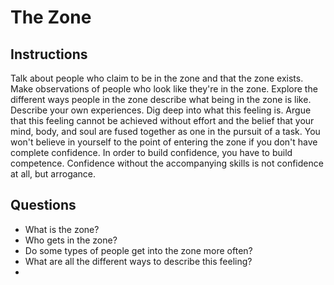 # The Zone
## Instructions
Talk about people who claim to be in the zone and that the zone exists. Make observations of people who look like they're in the zone. Explore the different ways people in the zone describe what being in the zone is like. Describe your own experiences. Dig deep into what this feeling is. Argue that this feeling cannot be achieved without effort and the belief that your mind, body, and soul are fused together as one in the pursuit of a task. You won't believe in yourself to the point of entering the zone if you don't have complete confidence. In order to build confidence, you have to build competence. Confidence without the accompanying skills is not confidence at all, but arrogance.
## Questions
* What is the zone?
* Who gets in the zone?
* Do some types of people get into the zone more often?
* What are all the different ways to describe this feeling?
* 

